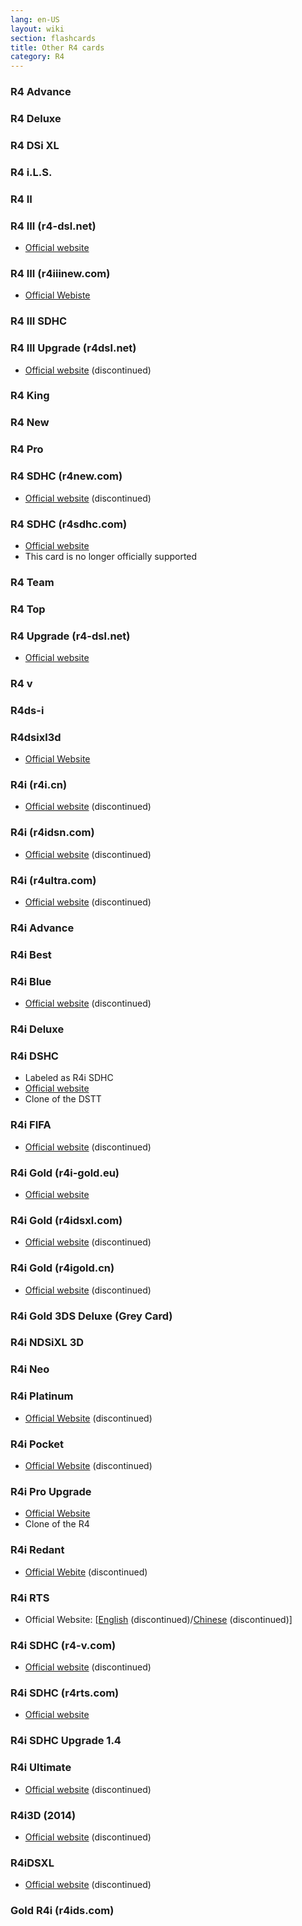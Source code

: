 ```yaml
---
lang: en-US
layout: wiki
section: flashcards
title: Other R4 cards
category: R4
---
```


### R4 Advance

### R4 Deluxe

### R4 DSi XL

### R4 i.L.S.

### R4 II

### R4 III (r4-dsl.net)
- [Official website](http://www.r4-dsl.net/)

### R4 III (r4iiinew.com)
- [Official Webiste](http://r4iiinew.com)

### R4 III SDHC

### R4 III Upgrade (r4dsl.net)
- [Official website](http://www.r4dsl.net/) (discontinued)

### R4 King

### R4 New

### R4 Pro

### R4 SDHC (r4new.com)
- [Official website](http://www.r4new.com/) (discontinued)

### R4 SDHC (r4sdhc.com)
- [Official website](http://www.r4sdhc.com/)
- This card is no longer officially supported

### R4 Team

### R4 Top

### R4 Upgrade (r4-dsl.net)
- [Official website](http://www.r4-dsl.net/)

### R4 v

### R4ds-i

### R4dsixl3d
- [Official Website](https://www.r4dsixl3d.com/)

### R4i (r4i.cn)
- [Official website](http://www.r4i.cn/) (discontinued)

### R4i (r4idsn.com)
- [Official website](http://www.r4idsn.com/) (discontinued)

### R4i (r4ultra.com)
- [Official website](http://www.r4ultra.com/) (discontinued)

### R4i Advance

### R4i Best

### R4i Blue
- [Official website](http://www.r4i-blue.com/indexe.html) (discontinued)

### R4i Deluxe

### R4i DSHC
- Labeled as R4i SDHC
- [Official website](http://www.R4i-DSHC.com)
- Clone of the DSTT

### R4i FIFA
- [Official website](http://www.r4i-fifa.com/r4_index_en.htm) (discontinued)

### R4i Gold (r4i-gold.eu)
- [Official website](http://r4i-gold.eu)

### R4i Gold (r4idsxl.com)
- [Official website](http://www.r4idsxl.com/) (discontinued)

### R4i Gold (r4igold.cn)
- [Official website](http://www.r4igold.cn/) (discontinued)

### R4i Gold 3DS Deluxe (Grey Card)

### R4i NDSiXL 3D

### R4i Neo

### R4i Platinum
- [Official Website](http://r4iplat.com/) (discontinued)

### R4i Pocket
- [Official Website](http://www.r4ipocket.com/) (discontinued)

### R4i Pro Upgrade
- [Official Website](http://www.r4ipro.com/)
- Clone of the R4

### R4i Redant
- [Official Webite](http://www.r4i-redant.com/indexe.html) (discontinued)

### R4i RTS
- Official Website: \[[English](http://www.r4rts.com/) (discontinued)/[Chinese](http://www.r4rts.cn/) (discontinued)]

### R4i SDHC (r4-v.com)
- [Official website](http://www.r4-v.cn/) (discontinued)

### R4i SDHC (r4rts.com)
- [Official website](http://www.r4ids.cn/)

### R4i SDHC Upgrade 1.4

### R4i Ultimate
- [Official website](http://www.r4i-u.com) (discontinued)

### R4i3D (2014)
- [Official website](http://www.r4i3d.com/) (discontinued)

### R4iDSXL
- [Official website](http://www.r4idsxl.com/) (discontinued)

### Gold R4i (r4ids.com)
